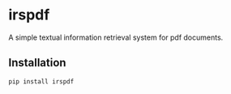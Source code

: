 # irspdf
A simple textual information retrieval system for pdf documents.

## Installation
```
pip install irspdf
```
